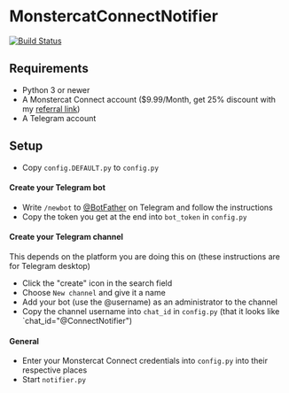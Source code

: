 # MonstercatConnectNotifier
[![Build Status](https://travis-ci.org/z3ntu/MonstercatConnectNotifier.svg)](https://travis-ci.org/z3ntu/MonstercatConnectNotifier)
## Requirements
- Python 3 or newer
- A Monstercat Connect account ($9.99/Month, get 25% discount with my [referral link](https://connect.monstercat.com/#referral/NJvESmuF46kl
))
- A Telegram account

## Setup
- Copy `config.DEFAULT.py` to `config.py`

#### Create your Telegram bot
  - Write `/newbot` to [@BotFather](http://telegram.me/botfather) on Telegram and follow the instructions
  - Copy the token you get at the end into `bot_token` in `config.py`

#### Create your Telegram channel
This depends on the platform you are doing this on (these instructions are for Telegram desktop)
- Click the "create" icon in the search field
- Choose `New channel` and give it a name
- Add your bot (use the @username) as an administrator to the channel
- Copy the channel username into `chat_id` in `config.py` (that it looks like `chat_id="@ConnectNotifier")

#### General
- Enter your Monstercat Connect credentials into `config.py` into their respective places
- Start `notifier.py`
